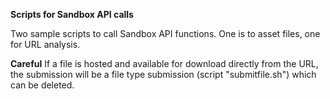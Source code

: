 **Scripts for Sandbox API calls**

Two sample scripts to call Sandbox API functions.
One is to asset files, one for URL analysis.

**Careful**
If a file is hosted and available for download directly from the URL, the submission will be a file type submission (script "submitfile.sh") which can be deleted.
